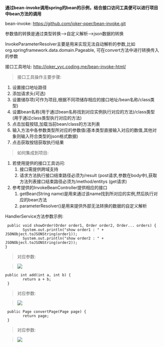 **通过bean-invoke调用spring的bean的示例，结合接口访问工具便可以进行项目中bean方法的调用**
</br>

bean-invoke:  https://github.com/joker-pper/bean-invoke.git

参数值的转换是通过类型转换——>自定义解析——>json数据的转换

InvokeParameterResolver主要是用来实现无法自动解析的参数,比如org.springframework.data.domain.Pageable,
可在convert方法中进行转换传入的参数

接口工具地址: http://joker_yyc.coding.me/bean-invoke-html/

> 接口工具操作主要步骤:
1. 设置接口地址路径
1. 添加请求头(可选)
1. 设置储存项(可作为项目,根据不同项储存相应的接口地址/bean名称/class类型)
1. 设置bean名称(用于通过bean名称找到对应实例执行对应的方法)/class类型(用于通过class类型执行对应的方法)
1. 点击加载按钮,加载当前bean/class的方法列表
1. 输入方法中各参数类型所对应的参数值(基本类型直接输入对应的数值,其他对象则输入符合类型的json格式数据)
1. 点击获取按钮获取执行结果

> 如何集成到项目:
1.  若使用提供的接口工具访问:
	1. 接口需提供跨域支持
	1. 请求方法执行接口结束路径必须为/result (post请求,参数在body中),获取方法列表接口结束路径必须为/method/entitys  (get请求)
1.  参考提供的InvokeBeanController提供相应的接口
	1. getBean(String name)是用来通过该name找到所对应的实例,然后执行对应的bean方法
	1. parameterResolver()是用来提供外部无法转换的数据的自定义解析




HandlerService方法参数示例:

```
 public void showOrder(Order order1, Order order2, Order... orders) {
        System.out.println("show order1 : " + JSONObject.toJSONString(order1));
        System.out.println("show order2 : " + JSONObject.toJSONString(order2));
}
```
>  对应参数:


> ![](http://joker_yyc.coding.me/bean-invoke-html/images/show_order.png)

```
public int add(int a, int b) {
        return a + b;
 }
```
>  对应参数: 

> ![](http://joker_yyc.coding.me/bean-invoke-html/images/add.png)

```
 public Page convertPage(Page page) {
        return page;
 }
```
>  对应参数: 

> ![](http://joker_yyc.coding.me/bean-invoke-html/images/covert_page.png)
